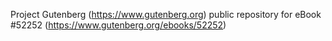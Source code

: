 Project Gutenberg (https://www.gutenberg.org) public repository for
eBook #52252 (https://www.gutenberg.org/ebooks/52252)
